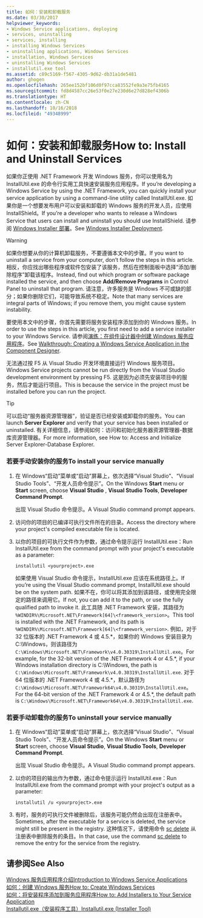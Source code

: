```yaml
---
title: 如何：安装和卸载服务
ms.date: 03/30/2017
helpviewer_keywords:
- Windows Service applications, deploying
- services, uninstalling
- services, installing
- installing Windows Services
- uninstalling applications, Windows Services
- installation, Windows Services
- uninstalling Windows Services
- installutil.exe tool
ms.assetid: c89c5169-f567-4305-9d62-db31a1de5481
author: ghogen
ms.openlocfilehash: 265ee152bf106d0f97cca83552fe9a3e75fb4165
ms.sourcegitcommit: fd8d4587cc26e53f0e27e230d6e27d828ef4306b
ms.translationtype: HT
ms.contentlocale: zh-CN
ms.lasthandoff: 10/16/2018
ms.locfileid: "49348999"
---
```

# <a name="how-to-install-and-uninstall-services"></a><span data-ttu-id="fc715-102">如何：安装和卸载服务</span><span class="sxs-lookup"><span data-stu-id="fc715-102">How to: Install and Uninstall Services</span></span>
<span data-ttu-id="fc715-103">如果你正使用 .NET Framework 开发 Windows 服务，你可以使用名为 InstallUtil.exe 的命令行实用工具快速安装服务应用程序。</span><span class="sxs-lookup"><span data-stu-id="fc715-103">If you’re developing a Windows Service by using the .NET Framework, you can quickly install your service application by using a command-line utility called InstallUtil.exe.</span></span> <span data-ttu-id="fc715-104">如果你是一个想要发布用户可以安装和卸载的 Windows 服务的开发人员，应使用 InstallShield。</span><span class="sxs-lookup"><span data-stu-id="fc715-104">If you’re a developer who wants to release a Windows Service that users can install and uninstall  you should use InstallShield.</span></span> <span data-ttu-id="fc715-105">请参阅 [Windows Installer 部署](https://msdn.microsoft.com/library/121be21b-b916-43e2-8f10-8b080516d2a0)。</span><span class="sxs-lookup"><span data-stu-id="fc715-105">See [Windows Installer Deployment](https://msdn.microsoft.com/library/121be21b-b916-43e2-8f10-8b080516d2a0).</span></span>  
  
> [!WARNING]
>  <span data-ttu-id="fc715-106">如果你想要从你的计算机卸载服务，不要遵循本文中的步骤。</span><span class="sxs-lookup"><span data-stu-id="fc715-106">If you want to uninstall a service from your computer, don’t follow the steps in this article.</span></span> <span data-ttu-id="fc715-107">相反，你应找出哪些程序或软件包安装了该服务，然后在控制面板中选择“添加/删除程序”卸载该程序。</span><span class="sxs-lookup"><span data-stu-id="fc715-107">Instead, find out which program or software package installed the service, and then choose **Add/Remove Programs** in Control Panel to uninstall that program.</span></span> <span data-ttu-id="fc715-108">请注意，许多服务是 Windows 不可或缺的部分；如果你删除它们，可能导致系统不稳定。</span><span class="sxs-lookup"><span data-stu-id="fc715-108">Note that many services are integral parts of Windows; if you remove them, you might cause system instability.</span></span>  
  
 <span data-ttu-id="fc715-109">要使用本文中的步骤，你首先需要将服务安装程序添加到你的 Windows 服务。</span><span class="sxs-lookup"><span data-stu-id="fc715-109">In order to use the steps in this article, you first need to add a service installer to your Windows Service.</span></span> <span data-ttu-id="fc715-110">请参阅[演练：在组件设计器中创建 Windows 服务应用程序](../../../docs/framework/windows-services/walkthrough-creating-a-windows-service-application-in-the-component-designer.md)。</span><span class="sxs-lookup"><span data-stu-id="fc715-110">See [Walkthrough: Creating a Windows Service Application in the Component Designer](../../../docs/framework/windows-services/walkthrough-creating-a-windows-service-application-in-the-component-designer.md).</span></span>  
  
 <span data-ttu-id="fc715-111">无法通过按 F5 从 Visual Studio 开发环境直接运行 Windows 服务项目。</span><span class="sxs-lookup"><span data-stu-id="fc715-111">Windows Service projects cannot be run directly from the Visual Studio development environment by pressing F5.</span></span> <span data-ttu-id="fc715-112">这是因为必须先安装项目中的服务，然后才能运行项目。</span><span class="sxs-lookup"><span data-stu-id="fc715-112">This is because the service in the project must be installed before you can run the project.</span></span>  
  
> [!TIP]
>  <span data-ttu-id="fc715-113">可以启动“服务器资源管理器”，验证是否已经安装或卸载你的服务。</span><span class="sxs-lookup"><span data-stu-id="fc715-113">You can launch **Server Explorer** and verify that your service has been installed or uninstalled.</span></span> <span data-ttu-id="fc715-114">有关详细信息，请参阅如何：访问和初始化服务器资源管理器-数据库资源管理器。</span><span class="sxs-lookup"><span data-stu-id="fc715-114">For more information, see How to: Access and Initialize Server Explorer-Database Explorer.</span></span>  
  
### <a name="to-install-your-service-manually"></a><span data-ttu-id="fc715-115">若要手动安装你的服务</span><span class="sxs-lookup"><span data-stu-id="fc715-115">To install your service manually</span></span>  
  
1.  <span data-ttu-id="fc715-116">在 Windows“启动”菜单或“启动”屏幕上，依次选择“Visual Studio”、“Visual Studio Tools”、“开发人员命令提示”。</span><span class="sxs-lookup"><span data-stu-id="fc715-116">On the Windows **Start** menu or **Start** screen, choose **Visual Studio** , **Visual Studio Tools**, **Developer Command Prompt**.</span></span>  
  
     <span data-ttu-id="fc715-117">出现 Visual Studio 命令提示。</span><span class="sxs-lookup"><span data-stu-id="fc715-117">A Visual Studio command prompt appears.</span></span>  
  
2.  <span data-ttu-id="fc715-118">访问你的项目的已编译可执行文件所在的目录。</span><span class="sxs-lookup"><span data-stu-id="fc715-118">Access the directory where your project's compiled executable file is located.</span></span>  
  
3.  <span data-ttu-id="fc715-119">以你的项目的可执行文件作为参数，通过命令提示运行 InstallUtil.exe：</span><span class="sxs-lookup"><span data-stu-id="fc715-119">Run InstallUtil.exe from the command prompt with your project's executable as a parameter:</span></span>  
  
    ```  
    installutil <yourproject>.exe  
    ```  
  
     <span data-ttu-id="fc715-120">如果使用 Visual Studio 命令提示，InstallUtil.exe 应该在系统路径上。</span><span class="sxs-lookup"><span data-stu-id="fc715-120">If you’re using the Visual Studio command prompt, InstallUtil.exe should be on the system path.</span></span> <span data-ttu-id="fc715-121">如果不在，你可以将其添加到该路径，或使用完全限定的路径来调用它。</span><span class="sxs-lookup"><span data-stu-id="fc715-121">If not, you can add it to the path, or use the fully qualified path to invoke it.</span></span> <span data-ttu-id="fc715-122">此工具随 .NET Framework 安装，其路径为 `%WINDIR%\Microsoft.NET\Framework[64]\<framework_version>`。</span><span class="sxs-lookup"><span data-stu-id="fc715-122">This tool is installed with the .NET Framework, and its path is `%WINDIR%\Microsoft.NET\Framework[64]\<framework_version>`.</span></span> <span data-ttu-id="fc715-123">例如，对于 32 位版本的 .NET Framework 4 或 4.5.\*，如果你的 Windows 安装目录为 C:\Windows，则该路径为 `C:\Windows\Microsoft.NET\Framework\v4.0.30319\InstallUtil.exe`。</span><span class="sxs-lookup"><span data-stu-id="fc715-123">For example, for the 32-bit version of the .NET Framework 4 or 4.5.\*, if your Windows installation directory is C:\Windows, the path is `C:\Windows\Microsoft.NET\Framework\v4.0.30319\InstallUtil.exe`.</span></span> <span data-ttu-id="fc715-124">对于 64 位版本的 .NET Framework 4 或 4.5.\*，默认路径为 `C:\Windows\Microsoft.NET\Framework64\v4.0.30319\InstallUtil.exe`。</span><span class="sxs-lookup"><span data-stu-id="fc715-124">For the 64-bit version of the .NET Framework 4 or 4.5.\*, the default path is `C:\Windows\Microsoft.NET\Framework64\v4.0.30319\InstallUtil.exe`.</span></span>  
  
### <a name="to-uninstall-your-service-manually"></a><span data-ttu-id="fc715-125">若要手动卸载你的服务</span><span class="sxs-lookup"><span data-stu-id="fc715-125">To uninstall your service manually</span></span>  
  
1.  <span data-ttu-id="fc715-126">在 Windows“启动”菜单或“启动”屏幕上，依次选择“Visual Studio”、“Visual Studio Tools”、“开发人员命令提示”。</span><span class="sxs-lookup"><span data-stu-id="fc715-126">On the Windows **Start** menu or **Start** screen, choose **Visual Studio**, **Visual Studio Tools**, **Developer Command Prompt**.</span></span>  
  
     <span data-ttu-id="fc715-127">出现 Visual Studio 命令提示。</span><span class="sxs-lookup"><span data-stu-id="fc715-127">A Visual Studio command prompt appears.</span></span>  
  
2.  <span data-ttu-id="fc715-128">以你的项目的输出作为参数，通过命令提示运行 InstallUtil.exe：</span><span class="sxs-lookup"><span data-stu-id="fc715-128">Run InstallUtil.exe from the command prompt with your project's output as a parameter:</span></span>  
  
    ```  
    installutil /u <yourproject>.exe  
    ```  
  
3.  <span data-ttu-id="fc715-129">有时，服务的可执行文件被删除后，该服务可能仍然会出现在注册表中。</span><span class="sxs-lookup"><span data-stu-id="fc715-129">Sometimes, after the executable for a service is deleted, the service might still be present in the registry.</span></span> <span data-ttu-id="fc715-130">这种情况下，请使用命令 [sc delete](/windows-server/administration/windows-commands/sc-delete) 从注册表中删除服务的条目。</span><span class="sxs-lookup"><span data-stu-id="fc715-130">In that case, use the command [sc delete](/windows-server/administration/windows-commands/sc-delete) to remove the entry for the service from the registry.</span></span>  
  
## <a name="see-also"></a><span data-ttu-id="fc715-131">请参阅</span><span class="sxs-lookup"><span data-stu-id="fc715-131">See Also</span></span>  
 [<span data-ttu-id="fc715-132">Windows 服务应用程序介绍</span><span class="sxs-lookup"><span data-stu-id="fc715-132">Introduction to Windows Service Applications</span></span>](../../../docs/framework/windows-services/introduction-to-windows-service-applications.md)  
 [<span data-ttu-id="fc715-133">如何：创建 Windows 服务</span><span class="sxs-lookup"><span data-stu-id="fc715-133">How to: Create Windows Services</span></span>](../../../docs/framework/windows-services/how-to-create-windows-services.md)  
 [<span data-ttu-id="fc715-134">如何：将安装程序添加到服务应用程序</span><span class="sxs-lookup"><span data-stu-id="fc715-134">How to: Add Installers to Your Service Application</span></span>](../../../docs/framework/windows-services/how-to-add-installers-to-your-service-application.md)  
 [<span data-ttu-id="fc715-135">Installutil.exe（安装程序工具）</span><span class="sxs-lookup"><span data-stu-id="fc715-135">Installutil.exe (Installer Tool)</span></span>](../../../docs/framework/tools/installutil-exe-installer-tool.md)

